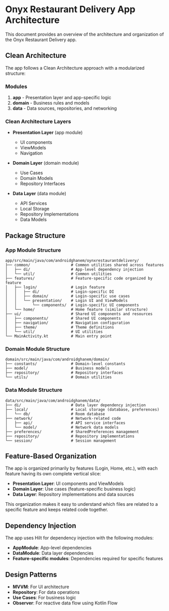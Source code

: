 # Onyx Restaurant Delivery App Architecture

This document provides an overview of the architecture and organization of the Onyx Restaurant
Delivery app.

## Clean Architecture

The app follows a Clean Architecture approach with a modularized structure:

### Modules

1. **app** - Presentation layer and app-specific logic
2. **domain** - Business rules and models
3. **data** - Data sources, repositories, and networking

### Clean Architecture Layers

- **Presentation Layer** (app module)
    - UI components
    - ViewModels
    - Navigation

- **Domain Layer** (domain module)
    - Use Cases
    - Domain Models
    - Repository Interfaces

- **Data Layer** (data module)
    - API Services
    - Local Storage
    - Repository Implementations
    - Data Models

## Package Structure

### App Module Structure

```
app/src/main/java/com/androidghanem/oynxrestaurantdelivery/
├── common/                  # Common utilities shared across features
│   ├── di/                  # App-level dependency injection
│   └── util/                # Common utilities
├── features/                # Feature-specific code organized by feature
│   ├── login/               # Login feature
│   │   ├── di/              # Login-specific DI
│   │   ├── domain/          # Login-specific use cases
│   │   └── presentation/    # Login UI and ViewModels
│   │       └── components/  # Login-specific UI components
│   └── home/                # Home feature (similar structure)
├── ui/                      # Shared UI components and resources
│   ├── components/          # Shared UI components
│   ├── navigation/          # Navigation configuration
│   ├── theme/               # Theme definitions
│   └── util/                # UI utilities
└── MainActivity.kt          # Main entry point
```

### Domain Module Structure

```
domain/src/main/java/com/androidghanem/domain/
├── constants/               # Domain-level constants
├── model/                   # Business models
├── repository/              # Repository interfaces
└── utils/                   # Domain utilities
```

### Data Module Structure

```
data/src/main/java/com/androidghanem/data/
├── di/                      # Data layer dependency injection
├── local/                   # Local storage (database, preferences)
│   └── db/                  # Room database
├── network/                 # Network-related code
│   ├── api/                 # API service interfaces
│   └── model/               # Network data models
├── preferences/             # SharedPreferences management
├── repository/              # Repository implementations
└── session/                 # Session management
```

## Feature-Based Organization

The app is organized primarily by features (Login, Home, etc.), with each feature having its own
complete vertical slice:

- **Presentation Layer**: UI components and ViewModels
- **Domain Layer**: Use cases (feature-specific business logic)
- **Data Layer**: Repository implementations and data sources

This organization makes it easy to understand which files are related to a specific feature and
keeps related code together.

## Dependency Injection

The app uses Hilt for dependency injection with the following modules:

- **AppModule**: App-level dependencies
- **DataModule**: Data layer dependencies
- **Feature-specific modules**: Dependencies required for specific features

## Design Patterns

- **MVVM**: For UI architecture
- **Repository**: For data operations
- **Use Cases**: For business logic
- **Observer**: For reactive data flow using Kotlin Flow